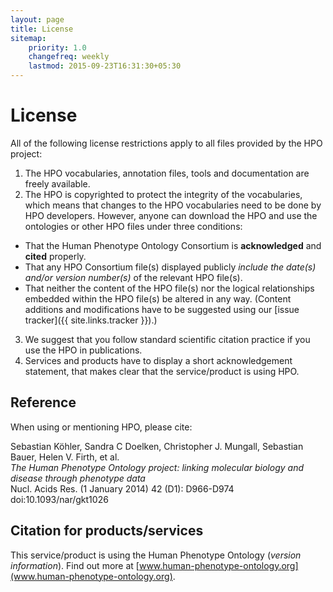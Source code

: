 ```yaml
---
layout: page
title: License
sitemap:
    priority: 1.0
    changefreq: weekly
    lastmod: 2015-09-23T16:31:30+05:30
---
```


# License

All of the following license restrictions apply to all files provided by the HPO project:

 1. The HPO vocabularies, annotation files, tools and documentation are freely available. 
 2. The HPO is copyrighted to protect the integrity of the vocabularies, which means that changes to the HPO vocabularies need to be done by HPO developers. 
    However, anyone can download the HPO and use the ontologies or other HPO files under three conditions:
  * That the Human Phenotype Ontology Consortium is **acknowledged** and **cited** properly.
  * That any HPO Consortium file(s) displayed publicly *include the date(s) and/or version number(s)* of the relevant HPO file(s).
  * That neither the content of the HPO file(s) nor the logical relationships embedded within the HPO file(s) be altered in any way. (Content additions and modifications have to be suggested using our [issue tracker]({{ site.links.tracker }}).)
 3. We suggest that you follow standard scientific citation practice if you use the HPO in publications.
 4. Services and products have to display a short acknowledgement statement, that makes clear that the service/product is using HPO.
 
 
 
## Reference

When using or mentioning HPO, please cite:

Sebastian Köhler, Sandra C Doelken, Christopher J. Mungall, Sebastian Bauer, Helen V. Firth, et al.  
*The Human Phenotype Ontology project: linking molecular biology and disease through phenotype data*  
Nucl. Acids Res. (1 January 2014) 42 (D1): D966-D974 doi:10.1093/nar/gkt1026
 
## Citation for products/services

This service/product is using the Human Phenotype Ontology (*version information*). Find out more at [www.human-phenotype-ontology.org](www.human-phenotype-ontology.org).
